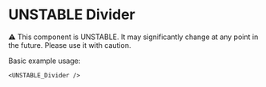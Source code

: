 # UNSTABLE Divider

⚠️ This component is UNSTABLE. It may significantly change at any point in the future.
Please use it with caution.

Basic example usage:

```twig
<UNSTABLE_Divider />
```
